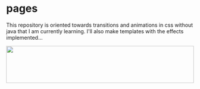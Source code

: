 # pages
This repository is oriented towards  transitions and animations in css without java that I am currently learning. I'll also make templates with the effects implemented...
<div align="center"> <img src="https://raw.githubusercontent.com/joseluisvazzquez/joseluisvazzquez/main/a2.gif" width="100%" height="100"> </div>
